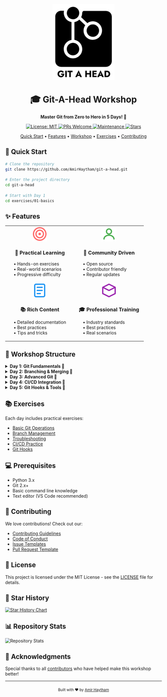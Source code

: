 <p align="center">
  <img src="assets/2m2ul6-LogoMakr.png" alt="Git-A-Head Logo" width="200"/>
</p>

<h1 align="center">🎓 Git-A-Head Workshop</h1>

<p align="center">
  <strong>Master Git from Zero to Hero in 5 Days! 🚀</strong>
</p>

<p align="center">
  <a href="https://opensource.org/licenses/MIT">
    <img src="https://img.shields.io/badge/License-MIT-yellow.svg" alt="License: MIT"/>
  </a>
  <a href="http://makeapullrequest.com">
    <img src="https://img.shields.io/badge/PRs-welcome-brightgreen.svg" alt="PRs Welcome"/>
  </a>
  <a href="https://github.com/AmirHaytham/git-a-head/graphs/commit-activity">
    <img src="https://img.shields.io/badge/Maintained%3F-yes-green.svg" alt="Maintenance"/>
  </a>
  <a href="https://github.com/AmirHaytham/git-a-head/stargazers">
    <img src="https://img.shields.io/github/stars/AmirHaytham/git-a-head?style=social" alt="Stars"/>
  </a>
</p>

<p align="center">
  <a href="#-quick-start">Quick Start</a> •
  <a href="#-features">Features</a> •
  <a href="#-workshop-structure">Workshop</a> •
  <a href="#-exercises">Exercises</a> •
  <a href="#-contributing">Contributing</a>
</p>

## 🚀 Quick Start

```bash
# Clone the repository
git clone https://github.com/AmirHaytham/git-a-head.git

# Enter the project directory
cd git-a-head

# Start with Day 1
cd exercises/01-basics
```

## ✨ Features

<div align="center">
<table>
<tr>
<td width="50%" align="center">
<img width="48" src="assets/icons/target.svg" alt="Practical Learning">
<h3>🎯 Practical Learning</h3>
<p align="left" style="padding: 0 20px">
• Hands-on exercises<br>
• Real-world scenarios<br>
• Progressive difficulty
</p>
</td>
<td width="50%" align="center">
<img width="48" src="assets/icons/community.svg" alt="Community Driven">
<h3>🤝 Community Driven</h3>
<p align="left" style="padding: 0 20px">
• Open source<br>
• Contributor friendly<br>
• Regular updates
</p>
</td>
</tr>
<tr>
<td width="50%" align="center">
<img width="48" src="assets/icons/book.svg" alt="Rich Content">
<h3>📚 Rich Content</h3>
<p align="left" style="padding: 0 20px">
• Detailed documentation<br>
• Best practices<br>
• Tips and tricks
</p>
</td>
<td width="50%" align="center">
<img width="48" src="assets/icons/graduation.svg" alt="Professional Training">
<h3>🎓 Professional Training</h3>
<p align="left" style="padding: 0 20px">
• Industry standards<br>
• Best practices<br>
• Real scenarios
</p>
</td>
</tr>
</table>
</div>

## 📅 Workshop Structure

<details>
<summary><b>Day 1: Git Fundamentals 🌱</b></summary>

- [Introduction to Version Control](content/day1/README.md#introduction)
- [Basic Git Commands](content/day1/README.md#basic-commands)
- [Repository Management](content/day1/README.md#repo-management)
- [Commit Best Practices](content/day1/README.md#commit-practices)
</details>

<details>
<summary><b>Day 2: Branching & Merging 🌿</b></summary>

- [Branch Operations](content/day2/README.md#branch-operations)
- [Merge Strategies](content/day2/README.md#merge-strategies)
- [Conflict Resolution](content/day2/README.md#conflict-resolution)
- [Branch Management](content/day2/README.md#branch-management)
</details>

<details>
<summary><b>Day 3: Advanced Git 🌳</b></summary>

- [Git Internals](content/day3/README.md#git-internals)
- [Rebase Operations](content/day3/README.md#rebase)
- [Cherry-picking](content/day3/README.md#cherry-pick)
- [Advanced Workflows](content/day3/README.md#workflows)
</details>

<details>
<summary><b>Day 4: CI/CD Integration 🔄</b></summary>

- [GitHub Actions](content/day4/README.md#github-actions)
- [Automated Testing](content/day4/README.md#testing)
- [Deployment Flows](content/day4/README.md#deployment)
- [Pipeline Best Practices](content/day4/README.md#best-practices)
</details>

<details>
<summary><b>Day 5: Git Hooks & Tools 🎣</b></summary>

- [Custom Git Hooks](content/day5/README.md#git-hooks)
- [Workflow Automation](content/day5/README.md#automation)
- [Team Collaboration](content/day5/README.md#collaboration)
</details>

## 📚 Exercises

Each day includes practical exercises:
- [Basic Git Operations](exercises/01-basics/)
- [Branch Management](exercises/02-branching/)
- [Troubleshooting](exercises/03-troubleshooting/)
- [CI/CD Practice](exercises/04-cicd/)
- [Git Hooks](exercises/05-hooks/)

## 💻 Prerequisites

- Python 3.x
- Git 2.x+
- Basic command line knowledge
- Text editor (VS Code recommended)

## 🤝 Contributing

We love contributions! Check out our:
- [Contributing Guidelines](CONTRIBUTING.md)
- [Code of Conduct](CODE_OF_CONDUCT.md)
- [Issue Templates](.github/ISSUE_TEMPLATE/)
- [Pull Request Template](.github/PULL_REQUEST_TEMPLATE.md)

## 📝 License

This project is licensed under the MIT License - see the [LICENSE](LICENSE) file for details.

## 🌟 Star History

[![Star History Chart](https://api.star-history.com/svg?repos=AmirHaytham/git-a-head&type=Date)](https://star-history.com/#AmirHaytham/git-a-head&Date)

## 📊 Repository Stats

![Repository Stats](https://repobeats.axiom.co/api/embed/your-repobeats-hash.svg "Repobeats analytics image")

## 🙏 Acknowledgments

Special thanks to all [contributors](https://github.com/AmirHaytham/git-a-head/graphs/contributors) who have helped make this workshop better!

---

<p align="center">
  <sub>Built with ❤️ by <a href="https://github.com/AmirHaytham">Amir Haytham</a></sub>
</p>
